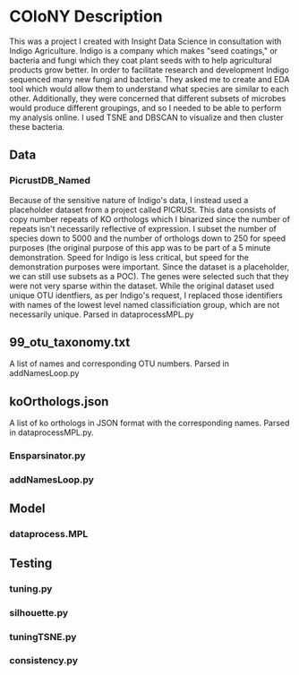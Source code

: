 # COloNY Description
This was a project I created with Insight Data Science in consultation with Indigo Agriculture. Indigo is a company which makes "seed coatings," or bacteria and fungi which they coat plant seeds with to help agricultural products grow better. In order to facilitate research and development Indigo sequenced many new fungi and bacteria. They asked me to create and EDA tool which would allow them to understand what species are similar to each other. Additionally, they were concerned that different subsets of microbes would produce different groupings, and so I needed to be able to perform my analysis online. I used TSNE and DBSCAN to visualize and then cluster these bacteria.

## Data

### PicrustDB_Named
Because of the sensitive nature of Indigo's data, I instead used a placeholder dataset from a project called PICRUSt. This data consists of copy number repeats of KO orthologs which I binarized since the number of repeats isn't necessarily reflective of expression. I subset the number of species down to 5000 and the number of orthologs down to 250 for speed purposes (the original purpose of this app was to be part of a 5 minute demonstration. Speed for Indigo is less critical, but speed for the demonstration purposes were important. Since the dataset is a placeholder, we can still use subsets as a POC). The genes were selected such that they were not very sparse within the dataset. While the original dataset used unique OTU identfiers, as per Indigo's request, I replaced those identifiers with names of the lowest level named classificiation group, which are not necessarily unique. Parsed in dataprocessMPL.py

## 99_otu_taxonomy.txt
A list of names and corresponding OTU numbers. Parsed in addNamesLoop.py

## koOrthologs.json
A list of ko orthologs in JSON format with the corresponding names. Parsed in dataprocessMPL.py.

### Ensparsinator.py

### addNamesLoop.py

## Model

### dataprocess.MPL

## Testing

### tuning.py

### silhouette.py

### tuningTSNE.py

### consistency.py
